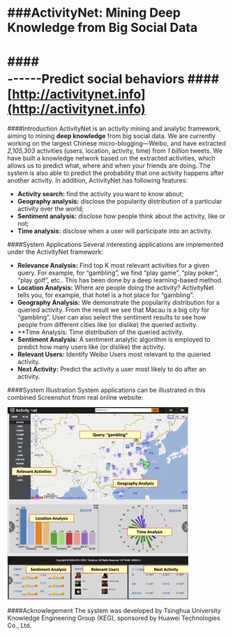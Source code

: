 ###ActivityNet: Mining Deep Knowledge from Big Social Data
===========================
####　　　　　　　　　　　　　　　　　　　------Predict social behaviors
####　　　　　　　　　　　　　　　　　　　　　　　[http://activitynet.info](http://activitynet.info)
===========================
####Introduction
ActivityNet is an activity mining and analytic framework, aiming to mining **deep knowledge** from big social data. We are currently working on the largest Chinese micro-blogging—Weibo, and have extracted *2,105,303* activities (users, location, activity, time) from *1 billion* tweets. We have built a knowledge network based on the extracted activities, which allows us to predict what, where and when your friends are doing. The system is also able to predict the probability that one activity happens after another activity. In addition, ActivityNet has following features: 

* **Activity search:** find the activity you want to know about;
* **Geography analysis:** disclose the popularity distribution of a particular activity over the world;
* **Sentiment analysis:** disclose how people think about the activity, like or not;
* **Time analysis:** disclose when a user will participate into an activity.

####System Applications
Several interesting applications are implemented under the ActivityNet framework:

* **Relevance Analysis:** Find top K most relevant activities for a given query. For example, for “gambling”, we find “play game”, “play poker”, “play golf”, etc.. This has been done by a deep learning-based method.
* **Location Analysis:** Where are people doing the activity? ActivityNet tells you, for example, that hotel is a hot place for “gambling”.
* **Geography Analysis:** We demonstrate the popularity distribution for a queried activity. From the result we see that Macau is a big city for “gambling”. User can also select the sentiment results to see how people from different cities like (or dislike) the queried activity.
* **Time Analysis: Time distribution of the queried activity.
* **Sentiment Analysis:** A sentiment analytic algorithm is employed to predict how many users like (or dislike) the activity.
* **Relevant Users:** Identify Weibo Users most relevant to the quieried activity.
* **Next Activity:** Predict the activity a user most likely to do after an activity.

####System Illustration
System applications can be illustrated in this combined Screenshot from real online website:

![](http://github.com/sherlockyang/actnetdemo/raw/master/materials/demo.jpg)


####Acknowlegement
The system was developed by Tsinghua University Knowledge Engineering Group (KEG), sponsored by Huawei Technologies Co., Ltd.




